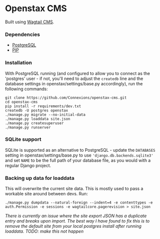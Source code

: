 Openstax CMS
=======================

Built using [Wagtail CMS](http://wagtail.io).

### Dependencies
* [PostgreSQL](http://www.postgresql.org)
* [PIP](https://github.com/pypa/pip)

### Installation

With PostgreSQL running (and configured to allow you to connect as the 'postgres' user - if not, you'll need to adjust the `createdb` line and the database settings in openstax/settings/base.py accordingly), run the following commands:

    git clone https://github.com/Connexions/openstax-cms.git
    cd openstax-cms
    pip install -r requirements/dev.txt
    createdb -U postgres openstax
    ./manage.py migrate --no-initial-data
    ./manage.py loaddata site.json
    ./manage.py createsuperuser
    ./manage.py runserver

### SQLite support

SQLite is supported as an alternative to PostgreSQL - update the `DATABASES` setting
in openstax/settings/base.py to use `'django.db.backends.sqlite3'` and set `NAME` to be the full path of your database file, as you would with a regular Django project.

### Backing up data for loaddata

This will overwrite the current site data. This is mostly used to pass a workable site around between devs. 
Run:

    ./manage.py dumpdata --natural-foreign --indent=4 -e contenttypes -e auth.Permission -e sessions -e wagtailcore.pagerevision > site.json

_There is currently an issue where the site export JSON has a duplicate entry and breaks upon import. The best way I have found to fix this is to remove the default site from your local postgres install after running loaddata. TODO: make this not happen_
